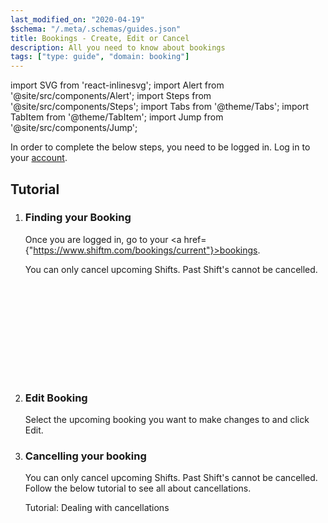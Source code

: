 ```yaml
---
last_modified_on: "2020-04-19"
$schema: "/.meta/.schemas/guides.json"
title: Bookings - Create, Edit or Cancel
description: All you need to know about bookings
tags: ["type: guide", "domain: booking"]
---
```


import SVG from 'react-inlinesvg';
import Alert from '@site/src/components/Alert';
import Steps from '@site/src/components/Steps';
import Tabs from '@theme/Tabs';
import TabItem from '@theme/TabItem';
import Jump from '@site/src/components/Jump';

<Alert type="info">
In order to complete the below steps, you need to be logged in. Log in to your <a href={"https://shiftm.com/"}>account</a>.
</Alert>



## Tutorial


<Steps headingDepth={3}>
<ol>
<li>



### Finding your Booking


Once you are logged in, go to your <a href={"https://www.shiftm.com/bookings/current"}>bookings</a>.

You can only cancel upcoming Shifts. Past Shift's cannot be cancelled.

<SVG src="/img/bookings.svg" />


</li>
<li>


### Edit Booking

Select the upcoming booking you want to make changes to and click Edit.

</li>
<li>

### Cancelling your booking

You can only cancel upcoming Shifts. Past Shift's cannot be cancelled. Follow the below tutorial to see all about cancellations.

<Jump to="/guides/advanced/cancellation/">Tutorial: Dealing with cancellations</Jump>


</li>
</ol>


</Steps>
